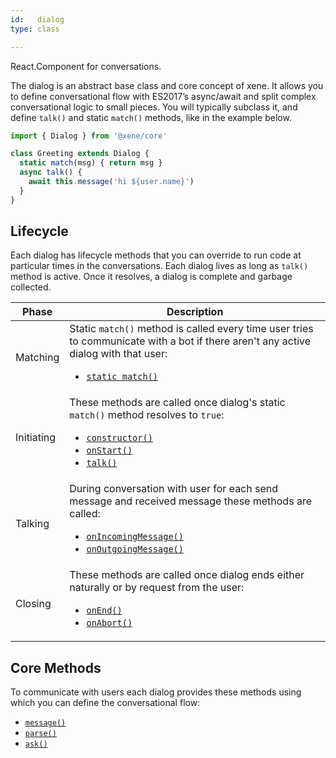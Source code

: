 ```yaml
---
id:   dialog
type: class

---
```


<div class="intro">React.Component for conversations.</div>

The dialog is an abstract base class and core concept of xene. It allows you to define conversational flow with ES2017’s async/await and split complex conversational logic to small pieces. You will typically subclass it, and define `talk()` and static `match()` methods, like in the example below.

```ts
import { Dialog } from '@xene/core'

class Greeting extends Dialog {
  static match(msg) { return msg }
  async talk() {
    await this.message('hi ${user.name}')
  }
}
```

## Lifecycle

Each dialog has lifecycle methods that you can override to run code at particular times in the conversations. Each dialog lives as long as `talk()` method is active. Once it resolves, a dialog is complete and garbage collected.

|Phase|Description|
|--|--|
| <span class='title'>Matching</span> | Static `match()` method is called every time user tries to communicate with a bot if there aren't any active dialog with that user:<br/><ul><li>[`static match()`](#match)</li></ul>|
| <span class='title'>Initiating</span> | These methods are called once dialog's static `match()` method resolves to `true`:<br/><ul><li>[`constructor()`](#constructor)</li><li>[`onStart()`](#onstart)</li><li>[`talk()`](#talk)</li></ul>|
| <span class='title'>Talking</span> | During conversation with user for each send message and received message these methods are called:<br/><ul><li>[`onIncomingMessage()`](#onincomingmessage)</li><li>[`onOutgoingMessage()`](#onoutgoingmessage)</li></ul>|
| <span class='title'>Сlosing</span> | These methods are called once dialog ends either naturally or by request from the user:<br/><ul><li>[`onEnd()`](#onend)</li><li>[`onAbort()`](#onabort)</li></ul>|


## Core Methods

To communicate with users each dialog provides these methods using which you can define the conversational flow:

- [`message()`](#message)
- [`parse()`](#parse)
- [`ask()`](#ask)

<!-- api:core:dialog -->
